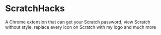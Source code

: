 # ScratchHacks
A Chrome extension that can get your Scratch password, view Scratch without style, replace every icon on Scratch with my logo and much more
